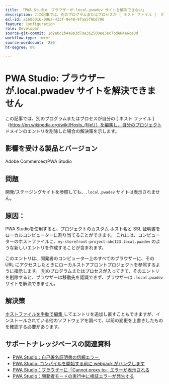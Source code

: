 ```yaml
---
title: 「PWA Studio：ブラウザーが.local.pwadev サイトを解決できない」
description: この記事では、別のプログラムまたはプロセスが [ ホスト ファイル ] （https://en.wikipedia.org/wiki/Hosts_(file）を編集し、プロジェクト ドメインのエントリを削除した場合の解決策を示します。
exl-id: a1606016-906a-433f-9e40-9faa5f9bd790
feature: Configuration
role: Developer
source-git-commit: 1d2e0c1b4a8e3d79a362500ee3ec7bde84a6ce0d
workflow-type: tm+mt
source-wordcount: '236'
ht-degree: 0%

---
```


# PWA Studio: ブラウザーが.local.pwadev サイトを解決できません

この記事では、別のプログラムまたはプロセスが自分の [ ホスト ファイル ] （https://en.wikipedia.org/wiki/Hosts_(file\））を編集し、自分のプロジェクト ドメインのエントリを削除した場合の解決策を示します。

## 影響を受ける製品とバージョン

Adobe CommerceのPWA Studio

## 問題

開発/ステージングサイトを参照しても、`.local.pwadev` サイトは表示されません。

## 原因：

PWA Studioを使用すると、プロジェクトのカスタム ホスト名と SSL 証明書をローカルコンピューターに割り当てることができます。 これには、コンピューターのホストファイルに、`my-storefront-project-abc123.local.pwadev` のような新しいエントリを作成することが含まれます。

このエントリは、開発者のコンピューター上のすべてのブラウザーに、その URL にアクセスしたときにローカルストアフロントプロジェクトを参照するように指示します。 別のプログラムまたはプロセスが入ってきて、そのエントリを削除すると、ブラウザーは移動先を認識できず、ブラウザーは `.local.pwadev` サイトを解決できません。

## 解決策

[&#x200B; ホストファイルを手動で編集 &#x200B;](https://support.rackspace.com/how-to/modify-your-hosts-file/) してエントリを追加し直すこともできますが、インストールされている他のソフトウェアを調べて、以前の変更を上書きしたものを確認する必要があります。

## サポートナレッジベースの関連資料

* [PWA Studio：自己署名証明書の信頼エラー &#x200B;](https://support.magento.com/hc/en-us/articles/360038973172)
* [PWA Studio: コンパイルを開始する前に webpack がハングします](/help/troubleshooting/miscellaneous/pwa-studio-webpack-hangs-before-beginning-compilation.md)
* [PWA Studio：ブラウザーに「Cannot proxy to」エラーが表示される](/help/troubleshooting/miscellaneous/pwa-studio-browser-displays-cannot-proxy-to-error.md)
* [PWA Studio：開発者モードの実行中に検証エラーが発生する](/help/troubleshooting/miscellaneous/pwa-studio-validation-errors-when-running-developer-mode.md)
